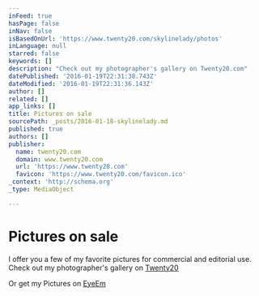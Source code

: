 ```yaml
---
inFeed: true
hasPage: false
inNav: false
isBasedOnUrl: 'https://www.twenty20.com/skylinelady/photos'
inLanguage: null
starred: false
keywords: []
description: "Check out my photographer's gallery on Twenty20.com"
datePublished: '2016-01-19T22:31:38.743Z'
dateModified: '2016-01-19T22:31:36.143Z'
author: []
related: []
app_links: []
title: Pictures on sale
sourcePath: _posts/2016-01-18-skylinelady.md
published: true
authors: []
publisher:
  name: twenty20.com
  domain: www.twenty20.com
  url: 'https://www.twenty20.com'
  favicon: 'https://www.twenty20.com/favicon.ico'
_context: 'http://schema.org'
_type: MediaObject

---
```

# Pictures on sale

I offer you a few of my favorite pictures for commercial and editorial use. Check out my photographer's gallery on [Twenty20][0]

Or get my Pictures on [EyeEm][1]

[0]: https://www.twenty20.com/skylinelady/photos
[1]: https://www.eyeem.com/u/skylinelady